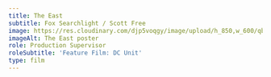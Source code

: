 ```yaml
---
title: The East
subtitle: Fox Searchlight / Scott Free
image: https://res.cloudinary.com/djp5voqgy/image/upload/h_850,w_600/qb6lbgc2m45ghonordwv.jpg
imageAlt: The East poster
role: Production Supervisor
roleSubtitle: 'Feature Film: DC Unit'
type: film
---
```

